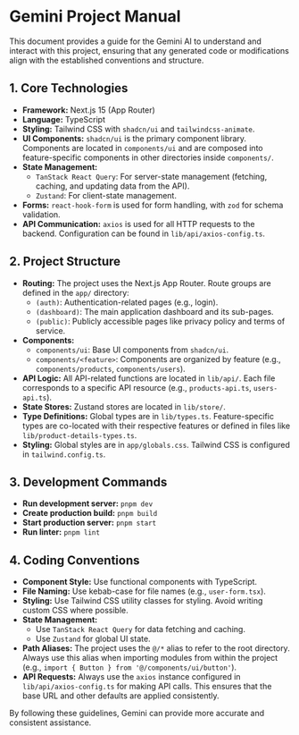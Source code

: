 
# Gemini Project Manual

This document provides a guide for the Gemini AI to understand and interact with this project, ensuring that any generated code or modifications align with the established conventions and structure.

## 1. Core Technologies

- **Framework:** Next.js 15 (App Router)
- **Language:** TypeScript
- **Styling:** Tailwind CSS with `shadcn/ui` and `tailwindcss-animate`.
- **UI Components:** `shadcn/ui` is the primary component library. Components are located in `components/ui` and are composed into feature-specific components in other directories inside `components/`.
- **State Management:**
  - `TanStack React Query`: For server-state management (fetching, caching, and updating data from the API).
  - `Zustand`: For client-state management.
- **Forms:** `react-hook-form` is used for form handling, with `zod` for schema validation.
- **API Communication:** `axios` is used for all HTTP requests to the backend. Configuration can be found in `lib/api/axios-config.ts`.

## 2. Project Structure

- **Routing:** The project uses the Next.js App Router. Route groups are defined in the `app/` directory:
  - `(auth)`: Authentication-related pages (e.g., login).
  - `(dashboard)`: The main application dashboard and its sub-pages.
  - `(public)`: Publicly accessible pages like privacy policy and terms of service.
- **Components:**
  - `components/ui`: Base UI components from `shadcn/ui`.
  - `components/<feature>`: Components are organized by feature (e.g., `components/products`, `components/users`).
- **API Logic:** All API-related functions are located in `lib/api/`. Each file corresponds to a specific API resource (e.g., `products-api.ts`, `users-api.ts`).
- **State Stores:** Zustand stores are located in `lib/store/`.
- **Type Definitions:** Global types are in `lib/types.ts`. Feature-specific types are co-located with their respective features or defined in files like `lib/product-details-types.ts`.
- **Styling:** Global styles are in `app/globals.css`. Tailwind CSS is configured in `tailwind.config.ts`.

## 3. Development Commands

- **Run development server:** `pnpm dev`
- **Create production build:** `pnpm build`
- **Start production server:** `pnpm start`
- **Run linter:** `pnpm lint`

## 4. Coding Conventions

- **Component Style:** Use functional components with TypeScript.
- **File Naming:** Use kebab-case for file names (e.g., `user-form.tsx`).
- **Styling:** Use Tailwind CSS utility classes for styling. Avoid writing custom CSS where possible.
- **State Management:**
  - Use `TanStack React Query` for data fetching and caching.
  - Use `Zustand` for global UI state.
- **Path Aliases:** The project uses the `@/*` alias to refer to the root directory. Always use this alias when importing modules from within the project (e.g., `import { Button } from '@/components/ui/button'`).
- **API Requests:** Always use the `axios` instance configured in `lib/api/axios-config.ts` for making API calls. This ensures that the base URL and other defaults are applied consistently.

By following these guidelines, Gemini can provide more accurate and consistent assistance.
